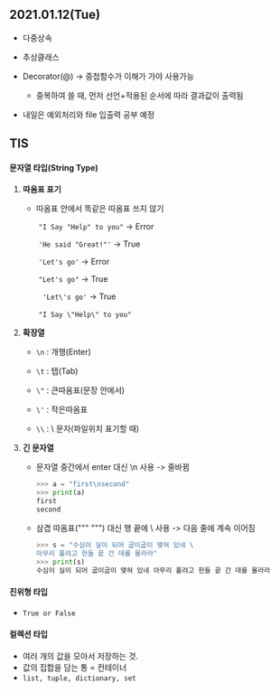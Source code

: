 ## 2021.01.12(Tue)



- 다중상속

- 추상클래스
- Decorator(@) -> 중첩함수가 이해가 가야 사용가능
  - 중복하여 쓸 때, 먼저 선언+적용된 순서에 따라 결과값이 출력됨





- 내일은 예외처리와 file 입출력 공부 예정



## TIS



#### 문자열 타입(String Type)

1. **따옴표 표기**

   - 따옴표 안에서 똑같은 따옴표 쓰지 않기

     ​	`"I Say "Help" to you"` -> Error

     ​	`'He said "Great!"'` -> True 

     ​	`'Let's go'` -> Error

     ​	`"Let's go"` -> True

     ​	` 'Let\'s go'` -> True

     ​	`"I Say \"Help\" to you"`

     

2. **확장열**

   - `\n` : 개행(Enter)

   - `\t` : 탭(Tab)

   - `\"`  : 큰따옴표(문장 안에서)

   - `\'` : 작은따옴표

   - `\\` : \ 문자(파일위치 표기할 때)

     

3. **긴 문자열**

   - 문자열 중간에서 enter 대신 \n 사용 -> 줄바뀜

     ```python
     >>> a = "first\nsecond"
     >>> print(a)
     first
     second
     ```

   - 삼겹 따옴표(""" """) 대신 행 끝에 \ 사용 -> 다음 줄에 계속 이어짐

     ```python
     >>> s = "수심이 실이 되어 굽이굽이 맺혀 있네 \
     아무리 풀려고 한들 끝 간 데를 몰라라"
     >>> print(s)
     수심이 실이 되어 굽이굽이 맺혀 있네 아무리 풀려고 한들 끝 간 데를 몰라라
     ```

     



#### 진위형 타입

- `True or False`



#### 컬렉션 타입

- 여러 개의 값을 모아서 저장하는 것.
- 값의 집합을 담는 통 = 컨테이너
- `list, tuple, dictionary, set`





